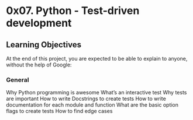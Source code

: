# 0x07. Python - Test-driven development

## Learning Objectives

At the end of this project, you are expected to be able to explain to anyone, without the help of Google:

### General

Why Python programming is awesome
What’s an interactive test
Why tests are important
How to write Docstrings to create tests
How to write documentation for each module and function
What are the basic option flags to create tests
How to find edge cases

